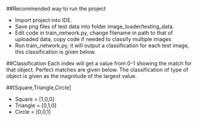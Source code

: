 ##Recommended way to run the project
- Import project into IDE. 
- Save png files of test data into
folder image_loader/testing_data.
- Edit code in train_network.py, change filename in path
to that of uploaded data, copy code if needed to classify multiple images
- Run train_network.py, it will output a classification for each test image, this classification is given below.
  
##Classification
  Each index will get a value from 0-1 showing the match for that object. Perfect matches
  are given below. The classification of type of object is given as the magnitude of the largest
  value.
  
  ##[Square,Triangle,Circle]
  - Square = [1,0,0]
  - Triangle = [0,1,0]
  - Circle = [0,0,1]
